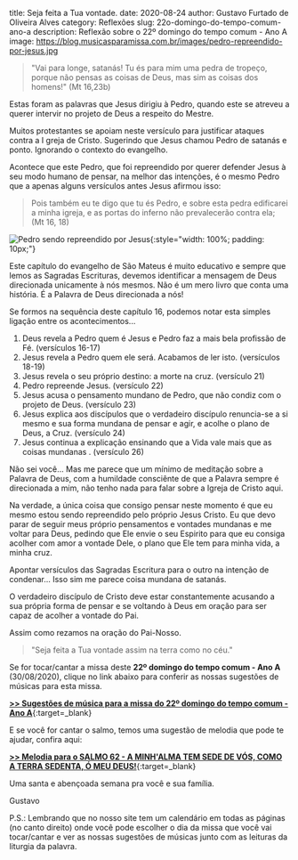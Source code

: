 ﻿title: Seja feita a Tua vontade.
date: 2020-08-24
author: Gustavo Furtado de Oliveira Alves
category: Reflexões
slug: 22o-domingo-do-tempo-comum-ano-a
description: Reflexão sobre o 22º domingo do tempo comum - Ano A
image: https://blog.musicasparamissa.com.br/images/pedro-repreendido-por-jesus.jpg

>"Vai para longe, satanás! Tu és para mim uma pedra de tropeço, porque não pensas as coisas de Deus, mas sim as coisas dos homens!" (Mt 16,23b)

Estas foram as palavras que Jesus dirigiu à Pedro,
quando este se atreveu a querer intervir no projeto de Deus a respeito do Mestre.

Muitos protestantes se apoiam neste versículo para justificar ataques contra a I greja de Cristo. Sugerindo que Jesus chamou Pedro de satanás e ponto. Ignorando o contexto do evangelho.

Acontece que este Pedro, que foi repreendido por querer defender Jesus à seu modo humano de pensar, na melhor das intenções, é o mesmo Pedro que a apenas alguns versículos antes Jesus afirmou isso:

> Pois também eu te digo que tu és Pedro, e sobre esta pedra edificarei a minha igreja, e as portas do inferno não prevalecerão contra ela; (Mt 16, 18)



![Pedro sendo repreendido por Jesus](/images/pedro-repreendido-por-jesus.jpg){:style="width: 100%; padding: 10px;"}



Este capítulo do evangelho de São Mateus é muito educativo
e sempre que lemos as Sagradas Escrituras, devemos identificar a mensagem de Deus direcionada unicamente à nós mesmos. Não é um mero livro que conta uma história. É a Palavra de Deus direcionada a nós!

Se formos na sequência deste capítulo 16, podemos notar esta simples ligação entre os acontecimentos...

1. Deus revela a Pedro quem é Jesus e Pedro faz a mais bela profissão de Fé. (versículos 16-17)
2. Jesus revela a Pedro quem ele será. Acabamos de ler isto. (versículos 18-19)
3. Jesus revela o seu próprio destino: a morte na cruz. (versículo 21)
4. Pedro repreende Jesus. (versículo 22)
5. Jesus acusa o pensamento mundano de Pedro, que não condiz com o projeto de Deus. (versículo 23)
6. Jesus explica aos discípulos que o verdadeiro discípulo renuncia-se a si mesmo e sua forma mundana de pensar e agir, e acolhe o plano de Deus, a Cruz. (versículo 24)
7. Jesus continua a explicação ensinando que a Vida vale mais que as coisas mundanas . (versículo 26)

Não sei você...
Mas me parece que um mínimo de meditação sobre a Palavra de Deus,
com a humildade consciênte de que a Palavra sempre é direcionada a mim,
não tenho nada para falar sobre a Igreja de Cristo aqui.

Na verdade, a única coisa que consigo pensar neste momento é que eu mesmo estou sendo repreendido pelo próprio Jesus Cristo.
Eu que devo parar de seguir meus próprio pensamentos e vontades mundanas e me voltar para Deus,
pedindo que Ele envie o seu Espirito para que eu consiga acolher com amor
a vontade Dele, o plano que Ele tem para minha vida, a minha cruz.

Apontar versículos das Sagradas Escritura para o outro na intenção de condenar...
Isso sim me parece coisa mundana de satanás.

O verdadeiro discípulo de Cristo deve estar constantemente acusando a sua própria forma de pensar e se voltando à Deus em oração para ser capaz de acolher a vontade do Pai.

Assim como rezamos na oração do Pai-Nosso.

>"Seja feita a Tua vontade assim na terra como no céu."

Se for tocar/cantar a missa deste **22º domingo do tempo comum - Ano A** (30/08/2020),
clique no link abaixo para conferir as nossas sugestões de músicas para esta missa.

[**>> Sugestões de música para a missa do 22º domingo do tempo comum - Ano A**](https://musicasparamissa.com.br/sugestoes-para/22o-domingo-do-tempo-comum-ano-a){:target=\_blank}

E se você for cantar o salmo, temos uma sugestão de melodia que pode te ajudar, confira aqui:

[**>> Melodia para o SALMO 62 - A MINH'ALMA TEM SEDE DE VÓS, COMO A TERRA SEDENTA, Ó MEU DEUS!**](https://musicasparamissa.com.br/musica/salmo-62-ano-a/){:target=\_blank}

Uma santa e abençoada semana pra você e sua família.

Gustavo

P.S.: Lembrando que no nosso site tem um calendário em todas as páginas (no canto direito) 
onde você pode escolher o dia da missa que você vai tocar/cantar e ver as nossas sugestões 
de músicas junto com as leituras da liturgia da palavra.